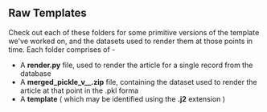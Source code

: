 ## Raw Templates

Check out each of these folders for some primitive versions of the template we've worked on, and the datasets used to render them at those points in time. Each folder comprises of - 
* A **render.py** file, used to render the article for a single record from the database
* A **merged_pickle_v__.zip** file, containing the dataset used to render the article at that point in the .pkl forma
* A **template** ( which may be identified using the **.j2** extension )
